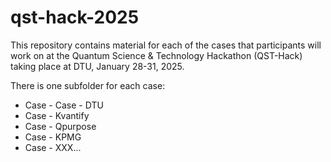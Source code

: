 # qst-hack-2025

This repository contains material for each of the cases that participants will work on at the Quantum Science & Technology Hackathon (QST-Hack) taking place at DTU, January 28-31, 2025.

There is one subfolder for each case:
- Case - Case - DTU
- Case - Kvantify
- Case - Qpurpose
- Case - KPMG
- Case - XXX...


